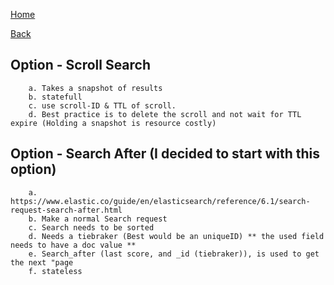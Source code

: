 [Home](/)

[Back](index.md)

## Option - Scroll Search
		a. Takes a snapshot of results
		b. statefull
		c. use scroll-ID & TTL of scroll.
		d. Best practice is to delete the scroll and not wait for TTL expire (Holding a snapshot is resource costly)
		
## Option - Search After (I decided to start with this option)
		a. https://www.elastic.co/guide/en/elasticsearch/reference/6.1/search-request-search-after.html
		b. Make a normal Search request
		c. Search needs to be sorted
		d. Needs a tiebraker (Best would be an uniqueID) ** the used field needs to have a doc value **
		e. Search_after (last score, and _id (tiebraker)), is used to get the next "page
		f. stateless
